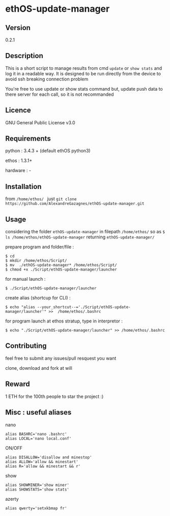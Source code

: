 # ethOS-update-manager
<p>
  
## Version
0.2.1 
<p><p>

## Description

This is a short script to manage results from cmd ``` update ``` or ``` show stats ``` and log it in a readable way. It is designed to be run directly from the device to avoid ssh breaking connection problem

You're free to use update or show stats command but, update push data to there server for each call, so it is not recommanded

<p><p>

## Licence

GNU General Public License v3.0
<p><p>

##  Requirements

python :   3.4.3 + (default ethOS python3)<p>
ethos :    1.3.1+ <p>
hardware : -
<p><p>

##  Installation
from ```/home/ethos/ ``` just ```git clone https://github.com/AlexandreGazagnes/ethOS-update-manager.git```
<p><p>

## Usage

considering the folder ``` ethOS-update-manager ``` in filepath ``` /home/ethos/ ```
so as ``` $ ls /home/ethos/ethOS-update-manager ``` returning ``` ethOS-update-manager/ ``` 

prepare program and folder/file : 
```
$ cd
$ mkdir /home/ethos/Script/
$ mv  ./ethOS-update-manager* /home/ethos/Script/
$ chmod +x ./Script/ethOS-update-manager/launcher
```

for manual launch : 
```
$ ./Script/ethOS-update-manager/launcher
```

create alias (shortcup for CLI) : 
```
$ echo "alias --your_shortcut--='./Script/ethOS-update-manager/launcher'" >>  /home/ethos/.bashrc
```

for program launch at ethos stratup, type in interpretor : 
```
$ echo "./Script/ethOS-update-manager/launcher" >> /home/ethos/.bashrc
```
<p><p>
  
## Contributing
feel free to submit any issues/pull resquest you want <p>
clone, download and fork at will 
<p><p>
  
## Reward

1 ETH for the 100th people to star the project :) 
<p><p>
  
##  Misc : useful aliases

nano
```
alias BASHRC='nano .bashrc'
alias LOCAL='nano local.conf'
```

ON/OFF
```
alias DISALLOW='disallow and minestop'
alias ALLOW='allow && minestart'
alias R='allow && minestart && r'
```

show
```
alias SHOWMINER='show miner'
alias SHOWSTATS='show stats'
```

azerty
```
alias qwerty='setxkbmap fr'
```

